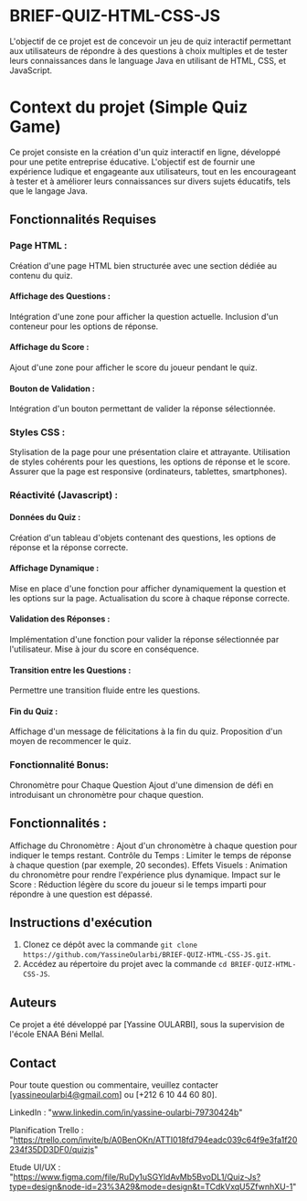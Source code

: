 # BRIEF-QUIZ-HTML-CSS-JS
L'objectif de ce projet est de concevoir un jeu de quiz interactif permettant aux utilisateurs de répondre à des questions à choix multiples et de tester leurs connaissances dans le language Java en utilisant de HTML, CSS, et JavaScript.
# Context du projet (Simple Quiz Game)
Ce projet consiste en la création d'un quiz interactif en ligne, développé pour une petite entreprise éducative. L'objectif est de fournir une expérience ludique et engageante aux utilisateurs, tout en les encourageant à tester et à améliorer leurs connaissances sur divers sujets éducatifs, tels que le langage Java.

## Fonctionnalités Requises
### Page HTML :
Création d'une page HTML bien structurée avec une section dédiée au contenu du quiz.
#### Affichage des Questions :
Intégration d'une zone pour afficher la question actuelle.
Inclusion d'un conteneur pour les options de réponse.
#### Affichage du Score :
Ajout d'une zone pour afficher le score du joueur pendant le quiz.
#### Bouton de Validation :
Intégration d'un bouton permettant de valider la réponse sélectionnée.
### Styles CSS :
Stylisation de la page pour une présentation claire et attrayante.
Utilisation de styles cohérents pour les questions, les options de réponse et le score.
Assurer que la page est responsive (ordinateurs, tablettes, smartphones).
### Réactivité (Javascript) :
#### Données du Quiz :
Création d'un tableau d'objets contenant des questions, les options de réponse et la réponse correcte.
#### Affichage Dynamique :
Mise en place d'une fonction pour afficher dynamiquement la question et les options sur la page.
Actualisation du score à chaque réponse correcte.
#### Validation des Réponses :
Implémentation d'une fonction pour valider la réponse sélectionnée par l'utilisateur.
Mise à jour du score en conséquence.
#### Transition entre les Questions :
Permettre une transition fluide entre les questions.
#### Fin du Quiz :
Affichage d'un message de félicitations à la fin du quiz.
Proposition d'un moyen de recommencer le quiz.

### Fonctionnalité Bonus: 
Chronomètre pour Chaque Question
Ajout d'une dimension de défi en introduisant un chronomètre pour chaque question.

## Fonctionnalités :
Affichage du Chronomètre : Ajout d'un chronomètre à chaque question pour indiquer le temps restant.
Contrôle du Temps : Limiter le temps de réponse à chaque question (par exemple, 20 secondes).
Effets Visuels : Animation du chronomètre pour rendre l'expérience plus dynamique.
Impact sur le Score : Réduction légère du score du joueur si le temps imparti pour répondre à une question est dépassé.

## Instructions d'exécution
1. Clonez ce dépôt avec la commande `git clone https://github.com/YassineOularbi/BRIEF-QUIZ-HTML-CSS-JS.git`.
2. Accédez au répertoire du projet avec la commande `cd BRIEF-QUIZ-HTML-CSS-JS`.

## Auteurs
Ce projet a été développé par [Yassine OULARBI], sous la supervision de l'école ENAA Béni Mellal.

## Contact
Pour toute question ou commentaire, veuillez contacter [yassineoularbi4@gmail.com] ou [+212 6 10 44 60 80].

LinkedIn : "www.linkedin.com/in/yassine-oularbi-79730424b"

Planification Trello : "https://trello.com/invite/b/A0BenOKn/ATTI018fd794eadc039c64f9e3fa1f20234f35DD3DF0/quizjs"

Etude UI/UX : "https://www.figma.com/file/RuDy1uSGYldAvMb5BvoDL1/Quiz-Js?type=design&node-id=23%3A29&mode=design&t=TCdkVxqU5ZfwnhXU-1"